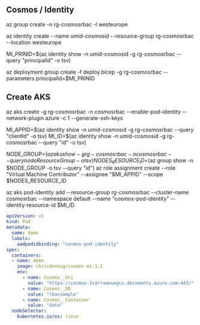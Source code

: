 ## Cosmos / Identity
az group create -n rg-cosmosrbac -l westeurope

az identity create --name umid-cosmosid --resource-group rg-cosmosrbac --location westeurope

MI_PRINID=$(az identity show -n umid-cosmosid -g rg-cosmosrbac --query "principalId" -o tsv)

az deployment group create -f deploy.bicep -g rg-cosmosrbac --parameters principalId=$MI_PRINID

## Create AKS

az aks create -g rg-cosmosrbac -n cosmosrbac --enable-pod-identity --network-plugin azure -c 1 --generate-ssh-keys

MI_APPID=$(az identity show -n umid-cosmosid -g rg-cosmosrbac --query "clientId" -o tsv)
MI_ID=$(az identity show -n umid-cosmosid -g rg-cosmosrbac --query "id" -o tsv)

NODE_GROUP=$(az aks show -g rg-cosmosrbac -n cosmosrbac --query nodeResourceGroup -o tsv)
NODES_RESOURCE_ID=$(az group show -n $NODE_GROUP -o tsv --query "id")
az role assignment create --role "Virtual Machine Contributor" --assignee "$MI_APPID" --scope $NODES_RESOURCE_ID

az aks pod-identity add --resource-group rg-cosmosrbac --cluster-name cosmosrbac --namespace default  --name "cosmos-pod-identity" --identity-resource-id $MI_ID

```yaml
apiVersion: v1
kind: Pod
metadata:
  name: demo
  labels:
    aadpodidbinding: "cosmos-pod-identity"
spec:
  containers:
  - name: demo
    image: chrisdennig/cosmos-mi:1.1
    env:
      - name: Cosmos__Uri
        value: "https://cosmos-2varraanuegcs.documents.azure.com:443/"
      - name: Cosmos__Db
        value: "rbacsample"
      - name: Cosmos__Container
        value: "data"
  nodeSelector:
    kubernetes.io/os: linux
```
